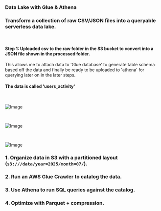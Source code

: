 ### Data Lake with Glue & Athena

### Transform a collection of raw CSV/JSON files into a queryable serverless data lake.

<br>

####  Step 1: Uploaded csv to the raw folder in the S3 bucket to convert into a JSON file shown in the processed folder. 
This allows me to attach data to 'Glue database' to generate table schema based off the data and finally be ready to be uploaded to 'athena' for querying later on in the later steps. 


#### The data is called 'users_activity' 

<br>


![Image](https://github.com/user-attachments/assets/2770c749-6e49-4c90-93e3-f98703ecfd01)


<br>


![Image](https://github.com/user-attachments/assets/0dcf0c40-6548-4362-9e2c-f116867ff1e3)



<br>


![Image](https://github.com/user-attachments/assets/872a4c50-7f9a-4d25-857b-9df6f1d38c66)


### 1. Organize data in S3 with a partitioned layout (`s3:///data/year=2025/month=07/`).

### 2. Run an AWS Glue Crawler to catalog the data.
### 3. Use Athena to run SQL queries against the catalog.
### 4. Optimize with Parquet + compression.
